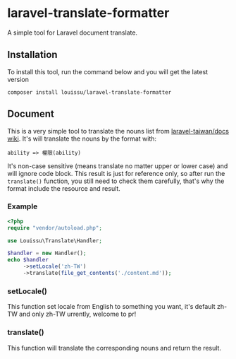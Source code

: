 # laravel-translate-formatter
A simple tool for Laravel document translate.

## Installation
To install this tool, run the command below and you will get the latest version
```
composer install louissu/laravel-translate-formatter
```
## Document
This is a very simple tool to translate the nouns list from [laravel-taiwan/docs wiki](https://github.com/laravel-taiwan/docs/wiki/%E8%A6%8F%E7%AF%84%EF%BC%86%E5%B0%88%E6%9C%89%E5%90%8D%E8%A9%9E%E5%B0%8D%E7%85%A7). It's will translate the nouns by the format with:
```
ability => 權限(ability)
```

It's non-case sensitive (means translate no matter upper or lower case) and will ignore code block. This result is just for reference only, so after run the `translate()` function, you still need to check them carefully, that's why the format include the resource and result.

### Example
```php
<?php
require "vendor/autoload.php";

use Louissu\Translate\Handler;

$handler = new Handler();
echo $handler
     ->setLocale('zh-TW')
     ->translate(file_get_contents('./content.md'));
```

### setLocale()
This function set locale from English to something you want, it's default zh-TW and only zh-TW urrently, welcome to pr!

### translate()
This function will translate the corresponding nouns and return the result.
